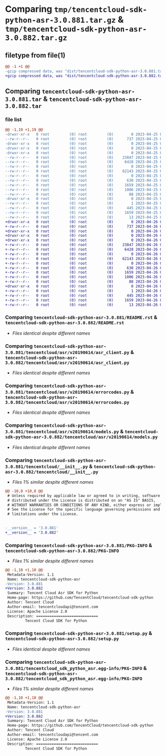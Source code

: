 # Comparing `tmp/tencentcloud-sdk-python-asr-3.0.881.tar.gz` & `tmp/tencentcloud-sdk-python-asr-3.0.882.tar.gz`

## filetype from file(1)

```diff
@@ -1 +1 @@
-gzip compressed data, was "dist/tencentcloud-sdk-python-asr-3.0.881.tar", last modified: Tue Apr 25 00:21:34 2023, max compression
+gzip compressed data, was "dist/tencentcloud-sdk-python-asr-3.0.882.tar", last modified: Wed Apr 26 02:50:46 2023, max compression
```

## Comparing `tencentcloud-sdk-python-asr-3.0.881.tar` & `tencentcloud-sdk-python-asr-3.0.882.tar`

### file list

```diff
@@ -1,19 +1,19 @@
-drwxr-xr-x   0 root         (0) root         (0)        0 2023-04-25 00:21:34.000000 tencentcloud-sdk-python-asr-3.0.881/
--rw-r--r--   0 root         (0) root         (0)      737 2023-04-25 00:21:34.000000 tencentcloud-sdk-python-asr-3.0.881/README.rst
-drwxr-xr-x   0 root         (0) root         (0)        0 2023-04-25 00:21:34.000000 tencentcloud-sdk-python-asr-3.0.881/tencentcloud/
-drwxr-xr-x   0 root         (0) root         (0)        0 2023-04-25 00:21:34.000000 tencentcloud-sdk-python-asr-3.0.881/tencentcloud/asr/
-drwxr-xr-x   0 root         (0) root         (0)        0 2023-04-25 00:21:34.000000 tencentcloud-sdk-python-asr-3.0.881/tencentcloud/asr/v20190614/
--rw-r--r--   0 root         (0) root         (0)    23847 2023-04-25 00:21:34.000000 tencentcloud-sdk-python-asr-3.0.881/tencentcloud/asr/v20190614/asr_client.py
--rw-r--r--   0 root         (0) root         (0)     6428 2023-04-25 00:21:34.000000 tencentcloud-sdk-python-asr-3.0.881/tencentcloud/asr/v20190614/errorcodes.py
--rw-r--r--   0 root         (0) root         (0)        0 2023-04-25 00:21:34.000000 tencentcloud-sdk-python-asr-3.0.881/tencentcloud/asr/v20190614/__init__.py
--rw-r--r--   0 root         (0) root         (0)    62143 2023-04-25 00:21:34.000000 tencentcloud-sdk-python-asr-3.0.881/tencentcloud/asr/v20190614/models.py
--rw-r--r--   0 root         (0) root         (0)        0 2023-04-25 00:21:34.000000 tencentcloud-sdk-python-asr-3.0.881/tencentcloud/asr/__init__.py
--rw-r--r--   0 root         (0) root         (0)      630 2023-04-25 00:21:34.000000 tencentcloud-sdk-python-asr-3.0.881/tencentcloud/__init__.py
--rw-r--r--   0 root         (0) root         (0)     1659 2023-04-25 00:21:34.000000 tencentcloud-sdk-python-asr-3.0.881/PKG-INFO
--rw-r--r--   0 root         (0) root         (0)     1006 2023-04-25 00:21:34.000000 tencentcloud-sdk-python-asr-3.0.881/setup.py
--rw-r--r--   0 root         (0) root         (0)       88 2023-04-25 00:21:34.000000 tencentcloud-sdk-python-asr-3.0.881/setup.cfg
-drwxr-xr-x   0 root         (0) root         (0)        0 2023-04-25 00:21:34.000000 tencentcloud-sdk-python-asr-3.0.881/tencentcloud_sdk_python_asr.egg-info/
--rw-r--r--   0 root         (0) root         (0)        1 2023-04-25 00:21:34.000000 tencentcloud-sdk-python-asr-3.0.881/tencentcloud_sdk_python_asr.egg-info/dependency_links.txt
--rw-r--r--   0 root         (0) root         (0)      445 2023-04-25 00:21:34.000000 tencentcloud-sdk-python-asr-3.0.881/tencentcloud_sdk_python_asr.egg-info/SOURCES.txt
--rw-r--r--   0 root         (0) root         (0)     1659 2023-04-25 00:21:34.000000 tencentcloud-sdk-python-asr-3.0.881/tencentcloud_sdk_python_asr.egg-info/PKG-INFO
--rw-r--r--   0 root         (0) root         (0)       13 2023-04-25 00:21:34.000000 tencentcloud-sdk-python-asr-3.0.881/tencentcloud_sdk_python_asr.egg-info/top_level.txt
+drwxr-xr-x   0 root         (0) root         (0)        0 2023-04-26 02:50:46.000000 tencentcloud-sdk-python-asr-3.0.882/
+-rw-r--r--   0 root         (0) root         (0)      737 2023-04-26 02:50:46.000000 tencentcloud-sdk-python-asr-3.0.882/README.rst
+drwxr-xr-x   0 root         (0) root         (0)        0 2023-04-26 02:50:46.000000 tencentcloud-sdk-python-asr-3.0.882/tencentcloud/
+drwxr-xr-x   0 root         (0) root         (0)        0 2023-04-26 02:50:46.000000 tencentcloud-sdk-python-asr-3.0.882/tencentcloud/asr/
+drwxr-xr-x   0 root         (0) root         (0)        0 2023-04-26 02:50:46.000000 tencentcloud-sdk-python-asr-3.0.882/tencentcloud/asr/v20190614/
+-rw-r--r--   0 root         (0) root         (0)    23847 2023-04-26 02:50:46.000000 tencentcloud-sdk-python-asr-3.0.882/tencentcloud/asr/v20190614/asr_client.py
+-rw-r--r--   0 root         (0) root         (0)     6428 2023-04-26 02:50:46.000000 tencentcloud-sdk-python-asr-3.0.882/tencentcloud/asr/v20190614/errorcodes.py
+-rw-r--r--   0 root         (0) root         (0)        0 2023-04-26 02:50:46.000000 tencentcloud-sdk-python-asr-3.0.882/tencentcloud/asr/v20190614/__init__.py
+-rw-r--r--   0 root         (0) root         (0)    62143 2023-04-26 02:50:46.000000 tencentcloud-sdk-python-asr-3.0.882/tencentcloud/asr/v20190614/models.py
+-rw-r--r--   0 root         (0) root         (0)        0 2023-04-26 02:50:46.000000 tencentcloud-sdk-python-asr-3.0.882/tencentcloud/asr/__init__.py
+-rw-r--r--   0 root         (0) root         (0)      630 2023-04-26 02:50:46.000000 tencentcloud-sdk-python-asr-3.0.882/tencentcloud/__init__.py
+-rw-r--r--   0 root         (0) root         (0)     1659 2023-04-26 02:50:46.000000 tencentcloud-sdk-python-asr-3.0.882/PKG-INFO
+-rw-r--r--   0 root         (0) root         (0)     1006 2023-04-26 02:50:46.000000 tencentcloud-sdk-python-asr-3.0.882/setup.py
+-rw-r--r--   0 root         (0) root         (0)       88 2023-04-26 02:50:46.000000 tencentcloud-sdk-python-asr-3.0.882/setup.cfg
+drwxr-xr-x   0 root         (0) root         (0)        0 2023-04-26 02:50:46.000000 tencentcloud-sdk-python-asr-3.0.882/tencentcloud_sdk_python_asr.egg-info/
+-rw-r--r--   0 root         (0) root         (0)        1 2023-04-26 02:50:46.000000 tencentcloud-sdk-python-asr-3.0.882/tencentcloud_sdk_python_asr.egg-info/dependency_links.txt
+-rw-r--r--   0 root         (0) root         (0)      445 2023-04-26 02:50:46.000000 tencentcloud-sdk-python-asr-3.0.882/tencentcloud_sdk_python_asr.egg-info/SOURCES.txt
+-rw-r--r--   0 root         (0) root         (0)     1659 2023-04-26 02:50:46.000000 tencentcloud-sdk-python-asr-3.0.882/tencentcloud_sdk_python_asr.egg-info/PKG-INFO
+-rw-r--r--   0 root         (0) root         (0)       13 2023-04-26 02:50:46.000000 tencentcloud-sdk-python-asr-3.0.882/tencentcloud_sdk_python_asr.egg-info/top_level.txt
```

### Comparing `tencentcloud-sdk-python-asr-3.0.881/README.rst` & `tencentcloud-sdk-python-asr-3.0.882/README.rst`

 * *Files identical despite different names*

### Comparing `tencentcloud-sdk-python-asr-3.0.881/tencentcloud/asr/v20190614/asr_client.py` & `tencentcloud-sdk-python-asr-3.0.882/tencentcloud/asr/v20190614/asr_client.py`

 * *Files identical despite different names*

### Comparing `tencentcloud-sdk-python-asr-3.0.881/tencentcloud/asr/v20190614/errorcodes.py` & `tencentcloud-sdk-python-asr-3.0.882/tencentcloud/asr/v20190614/errorcodes.py`

 * *Files identical despite different names*

### Comparing `tencentcloud-sdk-python-asr-3.0.881/tencentcloud/asr/v20190614/models.py` & `tencentcloud-sdk-python-asr-3.0.882/tencentcloud/asr/v20190614/models.py`

 * *Files identical despite different names*

### Comparing `tencentcloud-sdk-python-asr-3.0.881/tencentcloud/__init__.py` & `tencentcloud-sdk-python-asr-3.0.882/tencentcloud/__init__.py`

 * *Files 1% similar despite different names*

```diff
@@ -10,8 +10,8 @@
 # Unless required by applicable law or agreed to in writing, software
 # distributed under the License is distributed on an "AS IS" BASIS,
 # WITHOUT WARRANTIES OR CONDITIONS OF ANY KIND, either express or implied.
 # See the License for the specific language governing permissions and
 # limitations under the License.
 
 
-__version__ = '3.0.881'
+__version__ = '3.0.882'
```

### Comparing `tencentcloud-sdk-python-asr-3.0.881/PKG-INFO` & `tencentcloud-sdk-python-asr-3.0.882/PKG-INFO`

 * *Files 1% similar despite different names*

```diff
@@ -1,10 +1,10 @@
 Metadata-Version: 1.1
 Name: tencentcloud-sdk-python-asr
-Version: 3.0.881
+Version: 3.0.882
 Summary: Tencent Cloud Asr SDK for Python
 Home-page: https://github.com/TencentCloud/tencentcloud-sdk-python
 Author: Tencent Cloud
 Author-email: tencentcloudapi@tencent.com
 License: Apache License 2.0
 Description: ============================
         Tencent Cloud SDK for Python
```

### Comparing `tencentcloud-sdk-python-asr-3.0.881/setup.py` & `tencentcloud-sdk-python-asr-3.0.882/setup.py`

 * *Files identical despite different names*

### Comparing `tencentcloud-sdk-python-asr-3.0.881/tencentcloud_sdk_python_asr.egg-info/PKG-INFO` & `tencentcloud-sdk-python-asr-3.0.882/tencentcloud_sdk_python_asr.egg-info/PKG-INFO`

 * *Files 1% similar despite different names*

```diff
@@ -1,10 +1,10 @@
 Metadata-Version: 1.1
 Name: tencentcloud-sdk-python-asr
-Version: 3.0.881
+Version: 3.0.882
 Summary: Tencent Cloud Asr SDK for Python
 Home-page: https://github.com/TencentCloud/tencentcloud-sdk-python
 Author: Tencent Cloud
 Author-email: tencentcloudapi@tencent.com
 License: Apache License 2.0
 Description: ============================
         Tencent Cloud SDK for Python
```

